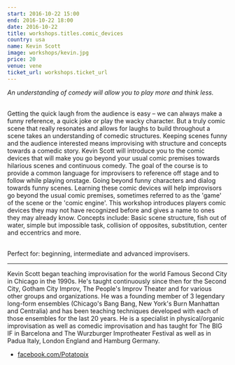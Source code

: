 ```yaml
---
start: 2016-10-22 15:00
end: 2016-10-22 18:00
date: 2016-10-22
title: workshops.titles.comic_devices
country: usa
name: Kevin Scott
image: workshops/kevin.jpg
price: 20
venue: vene
ticket_url: workshops.ticket_url
---
```

*An understanding of comedy will allow you to play more and think less.*<br><br>

Getting the quick laugh from the audience is easy – we can always make a funny reference, a quick joke or play the wacky character. But a truly comic scene that really resonates and allows for laughs to build throughout a scene takes an understanding of comedic structures. Keeping scenes funny and the audience interested means improvising with structure and concepts towards a comedic story. Kevin Scott will introduce you to the comic devices that will make you go beyond your usual comic premises towards hilarious scenes and continuous comedy. The goal of the course is to provide a common language for improvisers to reference off stage and to follow while playing onstage. Going beyond funny characters and dialog towards funny scenes. Learning these comic devices will help improvisors go beyond the usual comic premises, sometimes referred to as the 'game' of the scene or the 'comic engine'. This workshop introduces players comic devices they may not have recognized before and gives a name to ones they may already know. Concepts include: Basic scene structure, fish out of water, simple but impossible task, collision of opposites, substitution, center and eccentrics and more.<br><br>

Perfect for: beginning, intermediate and advanced improvisers.

---
Kevin Scott began teaching improvisation for the world Famous Second City in Chicago in the 1990s. He's taught continuously since then for the Second City, Gotham City Improv, The People's Improv Theater and for various other groups and organizations. He was a founding member of 3 legendary long-form ensembles (Chicago's Bang Bang, New York's Burn Manhattan and Centralia) and has been teaching techniques developed with each of those ensembles for the last 20 years. He is a specialist in physical/organic improvisation as well as comedic improvisation and has taught for The BIG IF in Barcelona and The Wurzburger Improtheater Festival as well as in Padua Italy, London England and Hamburg Germany.

- [facebook.com/Potatopix](https://www.facebook.com/Potatopix)
